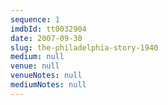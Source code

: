 ```yaml
---
sequence: 1
imdbId: tt0032904
date: 2007-09-30
slug: the-philadelphia-story-1940
medium: null
venue: null
venueNotes: null
mediumNotes: null
---
```



